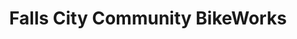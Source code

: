 ---
title: "Falls City Community BikeWorks"
url: /louisville/falls-city-community-bikeworks/
shop: bicycle
---